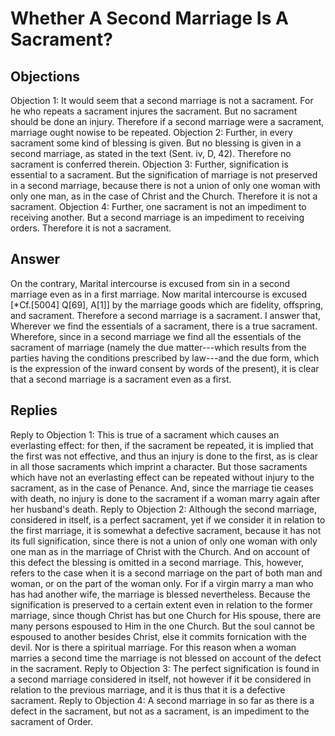 # Whether A Second Marriage Is A Sacrament?
## Objections
Objection 1: It would seem that a second marriage is not a sacrament. For he who repeats a sacrament injures the sacrament. But no sacrament should be done an injury. Therefore if a second marriage were a sacrament, marriage ought nowise to be repeated.
Objection 2: Further, in every sacrament some kind of blessing is given. But no blessing is given in a second marriage, as stated in the text (Sent. iv, D, 42). Therefore no sacrament is conferred therein.
Objection 3: Further, signification is essential to a sacrament. But the signification of marriage is not preserved in a second marriage, because there is not a union of only one woman with only one man, as in the case of Christ and the Church. Therefore it is not a sacrament.
Objection 4: Further, one sacrament is not an impediment to receiving another. But a second marriage is an impediment to receiving orders. Therefore it is not a sacrament.
## Answer
On the contrary, Marital intercourse is excused from sin in a second marriage even as in a first marriage. Now marital intercourse is excused [*Cf.[5004] Q[69], A[1]] by the marriage goods which are fidelity, offspring, and sacrament. Therefore a second marriage is a sacrament.
I answer that, Wherever we find the essentials of a sacrament, there is a true sacrament. Wherefore, since in a second marriage we find all the essentials of the sacrament of marriage (namely the due matter---which results from the parties having the conditions prescribed by law---and the due form, which is the expression of the inward consent by words of the present), it is clear that a second marriage is a sacrament even as a first.
## Replies
Reply to Objection 1: This is true of a sacrament which causes an everlasting effect: for then, if the sacrament be repeated, it is implied that the first was not effective, and thus an injury is done to the first, as is clear in all those sacraments which imprint a character. But those sacraments which have not an everlasting effect can be repeated without injury to the sacrament, as in the case of Penance. And, since the marriage tie ceases with death, no injury is done to the sacrament if a woman marry again after her husband's death.
Reply to Objection 2: Although the second marriage, considered in itself, is a perfect sacrament, yet if we consider it in relation to the first marriage, it is somewhat a defective sacrament, because it has not its full signification, since there is not a union of only one woman with only one man as in the marriage of Christ with the Church. And on account of this defect the blessing is omitted in a second marriage. This, however, refers to the case when it is a second marriage on the part of both man and woman, or on the part of the woman only. For if a virgin marry a man who has had another wife, the marriage is blessed nevertheless. Because the signification is preserved to a certain extent even in relation to the former marriage, since though Christ has but one Church for His spouse, there are many persons espoused to Him in the one Church. But the soul cannot be espoused to another besides Christ, else it commits fornication with the devil. Nor is there a spiritual marriage. For this reason when a woman marries a second time the marriage is not blessed on account of the defect in the sacrament.
Reply to Objection 3: The perfect signification is found in a second marriage considered in itself, not however if it be considered in relation to the previous marriage, and it is thus that it is a defective sacrament.
Reply to Objection 4: A second marriage in so far as there is a defect in the sacrament, but not as a sacrament, is an impediment to the sacrament of Order.